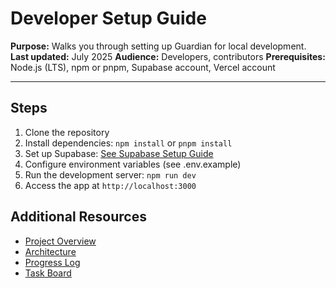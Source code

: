 # Developer Setup Guide

**Purpose:** Walks you through setting up Guardian for local development.
**Last updated:** July 2025
**Audience:** Developers, contributors
**Prerequisites:** Node.js (LTS), npm or pnpm, Supabase account, Vercel account

---

## Steps
1. Clone the repository
2. Install dependencies: `npm install` or `pnpm install`
3. Set up Supabase: [See Supabase Setup Guide](./supabase-setup.md)
4. Configure environment variables (see .env.example)
5. Run the development server: `npm run dev`
6. Access the app at `http://localhost:3000`

## Additional Resources
- [Project Overview](../getting-started/overview.md)
- [Architecture](../architecture/system-design.md)
- [Progress Log](../PROGRESS_LOG.md)
- [Task Board](../management/TASKS.md) 